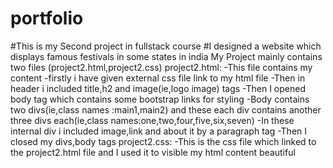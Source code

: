 # portfolio
#This is my Second project in fullstack course
#I designed a website which displays famous festivals in some states in india
My Project mainly contains two files (project2.html,project2.css)
project2.html:
-This file contains my content 
-firstly i have given external css file link to my html file
-Then in header i included title,h2 and image(ie,logo image)  tags
-Then I opened body tag which contains some bootstrap links for styling
-Body contains two divs(ie,class names :main1,main2) and these each div contains another three divs each(ie,class names:one,two,four,five,six,seven)
-In these internal div i included image,link and about it by a paragraph tag
-Then I closed my divs,body tags
project2.css:
-This is the css file which linked to the project2.html file and I used it to visible my html content beautiful
